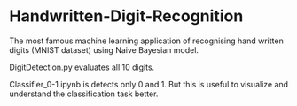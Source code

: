 # Handwritten-Digit-Recognition
The most famous machine learning application of recognising hand written digits (MNIST dataset) using Naive Bayesian model.

DigitDetection.py evaluates all 10 digits.

Classifier_0-1.ipynb is detects only 0 and 1. But this is useful to visualize and understand the classification task better. 